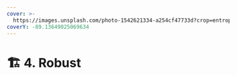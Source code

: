 ```yaml
---
cover: >-
  https://images.unsplash.com/photo-1542621334-a254cf47733d?crop=entropy&cs=tinysrgb&fm=jpg&ixid=MnwxOTcwMjR8MHwxfHNlYXJjaHw1fHxhcmNoaXRlY3R8ZW58MHx8fHwxNjYyMTMxNzM5&ixlib=rb-1.2.1&q=80
coverY: -89.13649025069634
---
```


# 🏗 4. Robust

